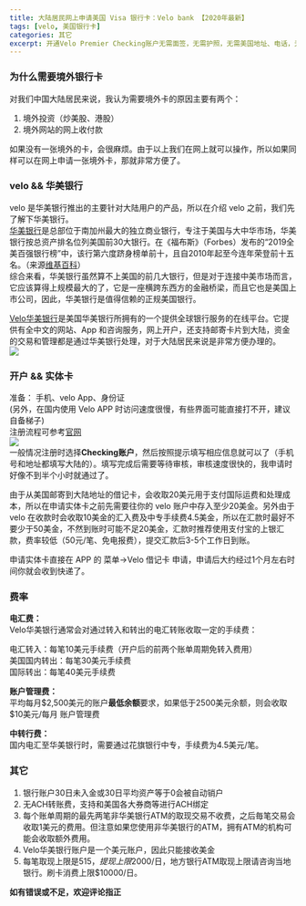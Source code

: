 ```yaml
---
title: 大陆居民网上申请美国 Visa 银行卡：Velo bank 【2020年最新】
tags: [velo, 美国银行卡]
categories: 其它
excerpt: 开通Velo Premier Checking账户无需面签，无需护照，无需美国地址、电话，无开户费，无最低资金要求，免费办理。
---
```


### 为什么需要境外银行卡
对我们中国大陆居民来说，我认为需要境外卡的原因主要有两个： 
1. 境外投资（炒美股、港股）
2. 境外网站的网上收付款

如果没有一张境外的卡，会很麻烦。由于以上我们在网上就可以操作，所以如果同样可以在网上申请一张境外卡，那就非常方便了。

### velo && 华美银行
velo 是华美银行推出的主要针对大陆用户的产品，所以在介绍 velo 之前，我们先了解下华美银行。  
[华美银行](https://www.eastwestbank.com.cn/)是总部位于南加州最大的独立商业银行，专注于美国与大中华市场，华美银行按总资产排名位列美国前30大银行。在《福布斯》（Forbes）发布的“2019全美百强银行榜”中，该行第六度跻身榜单前十，且自2010年起至今连年荣登前十五名。（来源[维基百科](https://zh.wikipedia.org/wiki/%E5%8D%8E%E7%BE%8E%E9%93%B6%E8%A1%8C)）  
综合来看，华美银行虽然算不上美国的前几大银行，但是对于连接中美市场而言，它应该算得上规模最大的了，它是一座横跨东西方的金融桥梁，而且它也是美国上市公司，因此，华美银行是值得信赖的正规美国银行。

[Velo华美银行](https://www.velobank.com/cn.html)是美国华美银行所拥有的一个提供全球银行服务的在线平台。它提供有全中文的网站、App 和咨询服务，网上开户，还支持邮寄卡片到大陆，资金的交易和管理都是通过华美银行处理，对于大陆居民来说是非常方便办理的。  
![]({{site.url}}/downloads/velo/velo-info.png)  

### 开户 && 实体卡
准备： 手机、velo App、身份证  
(另外，在国内使用 Velo APP 时访问速度很慢，有些界面可能直接打不开，建议自备梯子)  
注册流程可参考[官网](https://www.velobank.com/cn.html)  
![]({{site.url}}/downloads/velo/apply.png)  
一般情况注册时选择**Checking账户**，然后按照提示填写相应信息就可以了（手机号和地址都填写大陆的）。填写完成后需要等待审核，审核速度很快的，我申请时好像不到半个小时就通过了。  

由于从美国邮寄到大陆地址的借记卡，会收取20美元用于支付国际运费和处理成本，所以在申请实体卡之前先需要往你的 velo 账户中存入至少20美金。另外由于 velo 在收款时会收取10美金的汇入费及中专手续费4.5美金，所以在汇款时最好不要少于50美金，不然到账时可能不足20美金，汇款时推荐使用支付宝的上银汇款，费率较低（50元/笔、免电报费），提交汇款后3-5个工作日到账。  

申请实体卡直接在 APP 的 菜单->Velo 借记卡 申请，申请后大约经过1个月左右时间你就会收到快递了。

### 费率

**电汇费：**  
Velo华美银行通常会对通过转入和转出的电汇转账收取一定的手续费：

电汇转入：每笔10美元手续费（开户后的前两个账单周期免转入费用）  
美国国内转出：每笔30美元手续费  
国际转出：每笔40美元手续费  

**账户管理费：**  
平均每月$2,500美元的账户**最低余额**要求，如果低于2500美元余额，则会收取 $10美元/每月 账户管理费

**中转行费：**  
国内电汇至华美银行时，需要通过花旗银行中专，手续费为4.5美元/笔。  


### 其它
1. 银行账户30日未入金或30日平均资产等于0会被自动销户
2. 无ACH转账费，支持和美国各大券商等进行ACH绑定
3. 每个账单周期的最先两笔非华美银行ATM的取现交易不收费，之后毎笔交易会收取1美元的费用。但注意如果您使用非华美银行的ATM，拥有ATM的机构可能会收取额外费用。
4. Velo华美银行账户是一个美元账户，因此只能接收美金
5. 每笔取现上限是$515，提现上限$2000/日，地方银行ATM取现上限请咨询当地银行。刷卡消费上限$10000/日。


**如有错误或不足，欢迎评论指正**







